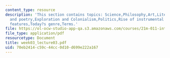 ```yaml
---
content_type: resource
description: 'This section contains topics: Science,Philosophy,Art,Literature,Drama
  and poetry,Exploration and Colonialism,Politics,Rise of instrumental music,Style
  features,Today?s genre,Terms.'
file: https://ol-ocw-studio-app-qa.s3.amazonaws.com/courses/21m-011-introduction-to-western-music-spring-2006/70eb2414c59c44cc0d10d699e222a167_week03_lecture03.pdf
file_type: application/pdf
resourcetype: Document
title: week03_lecture03.pdf
uid: 70eb2414-c59c-44cc-0d10-d699e222a167
---
```

